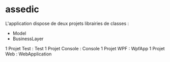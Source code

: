 # assedic

L'application dispose de deux projets librairies de classes :
- Model
- BusinessLayer

1 Projet Test : Test 
1 Projet Console : Console
1 Projet WPF : WpfApp
1 Projet Web : WebApplication

